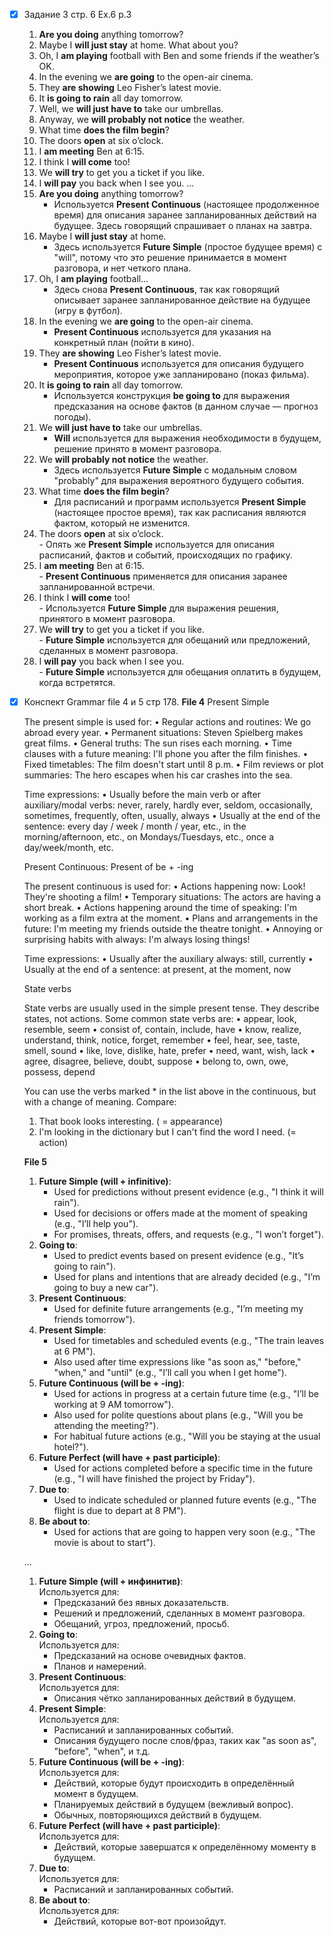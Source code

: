- [x] Задание 3 стр. 6
	Ex.6 p.3
	1. **Are you doing** anything tomorrow?
	2. Maybe I **will just stay** at home. What about you?
	3. Oh, I **am playing** football with Ben and some friends if the weather’s OK.
	4. In the evening we **are going** to the open-air cinema.
	5. They **are showing** Leo Fisher’s latest movie.
	6. It **is going to rain** all day tomorrow.
	7. Well, we **will just have to** take our umbrellas.
	8. Anyway, we **will probably not notice** the weather.
	9. What time **does the film begin**?
	10. The doors **open** at six o’clock.
	11. I **am meeting** Ben at 6:15.
	12. I think I **will come** too!
	13. We **will try** to get you a ticket if you like.
	14. I **will pay** you back when I see you.
	...
	 1. **Are you doing** anything tomorrow?  
	    - Используется **Present Continuous** (настоящее продолженное время) для описания заранее запланированных действий на будущее. Здесь говорящий спрашивает о планах на завтра.
	 2. Maybe I **will just stay** at home.  
	    - Здесь используется **Future Simple** (простое будущее время) с "will", потому что это решение принимается в момент разговора, и нет четкого плана.
	 3. Oh, I **am playing** football...  
	    - Здесь снова **Present Continuous**, так как говорящий описывает заранее запланированное действие на будущее (игру в футбол).
	 4. In the evening we **are going** to the open-air cinema.  
	    - **Present Continuous** используется для указания на конкретный план (пойти в кино).
	 5. They **are showing** Leo Fisher’s latest movie.  
	    - **Present Continuous** используется для описания будущего мероприятия, которое уже запланировано (показ фильма).
	 6. It **is going to rain** all day tomorrow.  
	    - Используется конструкция **be going to** для выражения предсказания на основе фактов (в данном случае — прогноз погоды).
	 7. We **will just have to** take our umbrellas.  
	    - **Will** используется для выражения необходимости в будущем, решение принято в момент разговора.
	 8. We **will probably not notice** the weather.  
	    - Здесь используется **Future Simple** с модальным словом "probably" для выражения вероятного будущего события.
	 9. What time **does the film begin**?  
	    - Для расписаний и программ используется **Present Simple** (настоящее простое время), так как расписания являются фактом, который не изменится.
	 10. The doors **open** at six o’clock.  
	    - Опять же **Present Simple** используется для описания расписаний, фактов и событий, происходящих по графику.
	 11. I **am meeting** Ben at 6:15.  
	    - **Present Continuous** применяется для описания заранее запланированной встречи.
	 12. I think I **will come** too!  
	    - Используется **Future Simple** для выражения решения, принятого в момент разговора.
	 13. We **will try** to get you a ticket if you like.  
	    - **Future Simple** используется для обещаний или предложений, сделанных в момент разговора.
	 14. I **will pay** you back when I see you.  
	    - **Future Simple** используется для обещания оплатить в будущем, когда встретятся.

- [x] Конспект Grammar file 4 и 5 стр 178. 
	**File 4**
	 Present Simple
	
	 The present simple is used for:
	 • Regular actions and routines: We go abroad every year. 
	 • Permanent situations: Steven Spielberg makes great films.
	 • General truths: The sun rises each morning.
	 • Time clauses with a future meaning: I'll phone you after the film finishes.
	 • Fixed timetables: The film doesn't start until 8 p.m. 
	 • Film reviews or plot summaries: The hero escapes when his car crashes into the sea.
	 
	 Time expressions: 
	 • Usually before the main verb or after auxiliary/modal verbs: never, rarely, hardly ever, seldom, occasionally, sometimes, frequently, often, usually, always
	 • Usually at the end of the sentence: every day / week / month / year, etc., in the  morning/afternoon, etc., on Mondays/Tuesdays, etc., once a day/week/month, etc.
	
	 Present Continuous: Present of be + -ing
	 
	 The present continuous is used for:
	 • Actions happening now: Look! They're shooting a film!
	 • Temporary situations: The actors are having a short break.
	 • Actions happening around the time of speaking: I'm working as a film extra at the moment.
	 • Plans and arrangements in the future: I'm meeting my friends outside the theatre tonight.
	 • Annoying or surprising habits with always: I'm always losing things!
	
	 Time expressions:
	 • Usually after the auxiliary always: still, currently
	 • Usually at the end of a sentence: at present, at the moment, now
	 
	 State verbs
	 
	 State verbs are usually used in the simple present tense. They describe states, not actions. Some common state verbs are:
	 • appear, look, resemble, seem
	 • consist of, contain, include, have
	 • know, realize, understand, think, notice, forget, remember
	 • feel, hear, see, taste, smell, sound
	 • like, love, dislike, hate, prefer
	 • need, want, wish, lack
	 • agree, disagree, believe, doubt, suppose
	 • belong to, own, owe, possess, depend
	 
	 You can use the verbs marked * in the list above in the continuous, but with a change of meaning. Compare:
	 1. That book looks interesting. ( = appearance)
	 2. I'm looking in the dictionary but I can't find the word I need. (= action)
	
	**File 5**
	 1. **Future Simple (will + infinitive)**:  
	    - Used for predictions without present evidence (e.g., "I think it will rain").  
	    - Used for decisions or offers made at the moment of speaking (e.g., "I’ll help you").  
	    - For promises, threats, offers, and requests (e.g., "I won’t forget").
	 2. **Going to**:  
	    - Used to predict events based on present evidence (e.g., "It’s going to rain").  
	    - Used for plans and intentions that are already decided (e.g., "I’m going to buy a new car").
	 3. **Present Continuous**:  
	    - Used for definite future arrangements (e.g., "I’m meeting my friends tomorrow").
	 4. **Present Simple**:  
	    - Used for timetables and scheduled events (e.g., "The train leaves at 6 PM").  
	    - Also used after time expressions like "as soon as," "before," "when," and "until" (e.g., "I’ll call you when I get home").
	 5. **Future Continuous (will be + -ing)**:  
	    - Used for actions in progress at a certain future time (e.g., "I’ll be working at 9 AM tomorrow").  
	    - Also used for polite questions about plans (e.g., "Will you be attending the meeting?").  
	    - For habitual future actions (e.g., "Will you be staying at the usual hotel?").
	 6. **Future Perfect (will have + past participle)**:  
	    - Used for actions completed before a specific time in the future (e.g., "I will have finished the project by Friday").
	 7. **Due to**:  
	    - Used to indicate scheduled or planned future events (e.g., "The flight is due to depart at 8 PM").
	 8. **Be about to**:  
	    - Used for actions that are going to happen very soon (e.g., "The movie is about to start").
	
	...
	 1. **Future Simple (will + инфинитив)**:  
	    Используется для:  
	    - Предсказаний без явных доказательств.  
	    - Решений и предложений, сделанных в момент разговора.  
	    - Обещаний, угроз, предложений, просьб.
	 2. **Going to**:  
	    Используется для:  
	    - Предсказаний на основе очевидных фактов.  
	    - Планов и намерений.
	 3. **Present Continuous**:  
	    Используется для:  
	    - Описания чётко запланированных действий в будущем.
	 4. **Present Simple**:  
	    Используется для:  
	    - Расписаний и запланированных событий.  
	    - Описания будущего после слов/фраз, таких как "as soon as", "before", "when", и т.д.
	 5. **Future Continuous (will be + -ing)**:  
	    Используется для:  
	    - Действий, которые будут происходить в определённый момент в будущем.  
	    - Планируемых действий в будущем (вежливый вопрос).  
	    - Обычных, повторяющихся действий в будущем.
	 6. **Future Perfect (will have + past participle)**:  
	    Используется для:  
	    - Действий, которые завершатся к определённому моменту в будущем.
	 7. **Due to**:  
	    Используется для:  
	    - Расписаний и запланированных событий.
	 8. **Be about to**:  
	    Используется для:  
	    - Действий, которые вот-вот произойдут.
